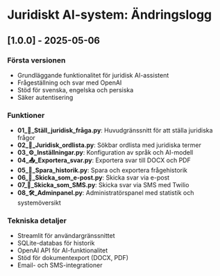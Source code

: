 # Juridiskt AI-system: Ändringslogg

## [1.0.0] - 2025-05-06
### Första versionen
- Grundläggande funktionalitet för juridisk AI-assistent
- Frågeställning och svar med OpenAI
- Stöd för svenska, engelska och persiska
- Säker autentisering

### Funktioner
- **01_📄_Ställ_juridisk_fråga.py**: Huvudgränssnitt för att ställa juridiska frågor
- **02_📜_Juridisk_ordlista.py**: Sökbar ordlista med juridiska termer
- **03_⚙️_Inställningar.py**: Konfiguration av språk och AI-modell
- **04_📤_Exportera_svar.py**: Exportera svar till DOCX och PDF
- **05_💾_Spara_historik.py**: Spara och exportera frågehistorik
- **06_📨_Skicka_som_e-post.py**: Skicka svar via e-post
- **07_📱_Skicka_som_SMS.py**: Skicka svar via SMS med Twilio
- **08_🛠️_Adminpanel.py**: Administratörspanel med statistik och systemöversikt

### Tekniska detaljer
- Streamlit för användargränssnittet
- SQLite-databas för historik
- OpenAI API för AI-funktionalitet
- Stöd för dokumentexport (DOCX, PDF)
- Email- och SMS-integrationer